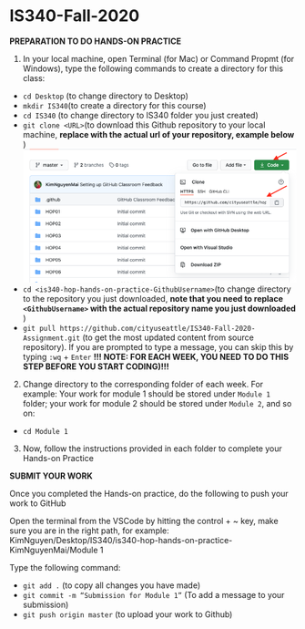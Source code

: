 # IS340-Fall-2020

<strong>PREPARATION TO DO HANDS-ON PRACTICE </strong>

1. In your local machine, open Terminal (for Mac) or Command Propmt (for Windows), type the following commands to create a directory for this class: <br/>
- ```cd Desktop``` (to change directory to Desktop)<br/>
- ```mkdir IS340```(to create a directory for this course)<br/>
- ```cd IS340``` (to change directory to IS340 folder you just created) </br>
- ```git clone <URL>```(to download this Github repository to your local machine, <strong> replace <URL> with the actual url of your repository, example below </strong>)<br/>
![Github URL](github-url.png) <br/>
- ```cd <is340-hop-hands-on-practice-GithubUsername>```(to change directory to the repository you just downloaded, <strong> note that you need to replace ```<GithubUsername>``` with the actual repository name you just downloaded </strong>) <br/>
- ```git pull https://github.com/cityuseattle/IS340-Fall-2020-Assignment.git``` (to get the most updated content from source repository). If you are prompted to type a message, you can skip this by typing ```:wq``` + ```Enter``` <strong> !!! NOTE: FOR EACH WEEK, YOU NEED TO DO THIS STEP BEFORE YOU START CODING)!!! </strong>
  
2. Change directory to the corresponding folder of each week. For example: Your work for module 1 should be stored under ```Module 1``` folder; your work for module 2 should be stored under ```Module 2```, and so on:<br/>
- ```cd Module 1```<br/>

3. Now, follow the instructions provided in each folder to complete your Hands-on Practice<br/>

<strong>SUBMIT YOUR WORK </strong>

Once you completed the Hands-on practice, do the following to push your work to GitHub <br/>

Open the terminal from the VSCode by hitting the control + ~ key, make sure you are in the right path, for example:
KimNguyen/Desktop/IS340/is340-hop-hands-on-practice-KimNguyenMai/Module 1 <br/>

Type the following command: <br/>
- ```git add .``` (to copy all changes you have made)<br/>
- ```git commit -m “Submission for Module 1”``` (To add a message to your submission)<br/>
- ```git push origin master``` (to upload your work to Github) <br/>


